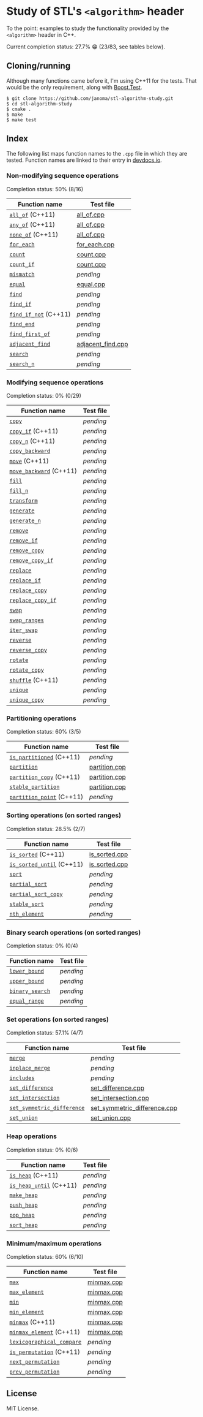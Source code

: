 # Study of STL's `<algorithm>` header
To the point: examples to study the functionality provided by the `<algorithm>`
header in C++.

Current completion status: 27.7% :grin: (23/83, see tables below).

## Cloning/running
Although many functions came before it, I'm using C++11 for the tests. That would be
the only requirement, along with
[Boost.Test](http://www.boost.org/doc/libs/1_60_0/libs/test/doc/html/index.html).
```
$ git clone https://github.com/janoma/stl-algorithm-study.git
$ cd stl-algorithm-study
$ cmake .
$ make
$ make test
```

## Index
The following list maps function names to the `.cpp` file in which they are
tested. Function names are linked to their entry in [devdocs.io](https://devdocs.io).

### Non-modifying sequence operations
Completion status: 50% (8/16)

| Function name | Test file |
| ------------- | --------- |
| [`all_of`](https://devdocs.io/cpp/algorithm/all_any_none_of) (C++11) | [all_of.cpp](test/all_of.cpp) |
| [`any_of`](https://devdocs.io/cpp/algorithm/all_any_none_of) (C++11) | [all_of.cpp](test/all_of.cpp) |
| [`none_of`](https://devdocs.io/cpp/algorithm/all_any_none_of) (C++11) | [all_of.cpp](test/all_of.cpp) |
| [`for_each`](https://devdocs.io/cpp/algorithm/for_each) | [for_each.cpp](test/for_each.cpp) |
| [`count`](https://devdocs.io/cpp/algorithm/count) | [count.cpp](test/count.cpp) |
| [`count_if`](https://devdocs.io/cpp/algorithm/count) | [count.cpp](test/count.cpp) |
| [`mismatch`](https://devdocs.io/cpp/algorithm/mismatch) | _pending_ |
| [`equal`](https://devdocs.io/cpp/algorithm/equal) | [equal.cpp](test/equal.cpp) |
| [`find`](https://devdocs.io/cpp/algorithm/find) | _pending_ |
| [`find_if`](https://devdocs.io/cpp/algorithm/find) | _pending_ |
| [`find_if_not`](https://devdocs.io/cpp/algorithm/find) (C++11) | _pending_ |
| [`find_end`](https://devdocs.io/cpp/algorithm/find_end) | _pending_ |
| [`find_first_of`](https://devdocs.io/cpp/algorithm/find_first_of) | _pending_ |
| [`adjacent_find`](https://devdocs.io/cpp/algorithm/adjacent_find) | [adjacent_find.cpp](test/adjacent_find.cpp) |
| [`search`](https://devdocs.io/cpp/algorithm/search) | _pending_ |
| [`search_n`](https://devdocs.io/cpp/algorithm/search_n) | _pending_ |

### Modifying sequence operations
Completion status: 0% (0/29)

| Function name | Test file |
| ------------- | --------- |
| [`copy`](https://devdocs.io/cpp/algorithm/copy) | _pending_ |
| [`copy_if`](https://devdocs.io/cpp/algorithm/copy) (C++11) | _pending_ |
| [`copy_n`](https://devdocs.io/cpp/algorithm/copy_n) (C++11) | _pending_ |
| [`copy_backward`](https://devdocs.io/cpp/algorithm/copy_backward) | _pending_ |
| [`move`](https://devdocs.io/cpp/algorithm/move) (C++11) | _pending_ |
| [`move_backward`](https://devdocs.io/cpp/algorithm/move_backward) (C++11) | _pending_ |
| [`fill`](https://devdocs.io/cpp/algorithm/fill) | _pending_ |
| [`fill_n`](https://devdocs.io/cpp/algorithm/fill_n) | _pending_ |
| [`transform`](https://devdocs.io/cpp/algorithm/transform) | _pending_ |
| [`generate`](https://devdocs.io/cpp/algorithm/generate) | _pending_ |
| [`generate_n`](https://devdocs.io/cpp/algorithm/generate_n) | _pending_ |
| [`remove`](https://devdocs.io/cpp/algorithm/remove) | _pending_ |
| [`remove_if`](https://devdocs.io/cpp/algorithm/remove) | _pending_ |
| [`remove_copy`](https://devdocs.io/cpp/algorithm/remove_copy) | _pending_ |
| [`remove_copy_if`](https://devdocs.io/cpp/algorithm/remove_copy) | _pending_ |
| [`replace`](https://devdocs.io/cpp/algorithm/replace) | _pending_ |
| [`replace_if`](https://devdocs.io/cpp/algorithm/replace) | _pending_ |
| [`replace_copy`](https://devdocs.io/cpp/algorithm/replace_copy) | _pending_ |
| [`replace_copy_if`](https://devdocs.io/cpp/algorithm/replace_copy) | _pending_ |
| [`swap`](https://devdocs.io/cpp/algorithm/swap) | _pending_ |
| [`swap_ranges`](https://devdocs.io/cpp/algorithm/swap_ranges) | _pending_ |
| [`iter_swap`](https://devdocs.io/cpp/algorithm/iter_swap) | _pending_ |
| [`reverse`](https://devdocs.io/cpp/algorithm/reverse) | _pending_ |
| [`reverse_copy`](https://devdocs.io/cpp/algorithm/reverse_copy) | _pending_ |
| [`rotate`](https://devdocs.io/cpp/algorithm/rotate) | _pending_ |
| [`rotate_copy`](https://devdocs.io/cpp/algorithm/rotate_copy) | _pending_ |
| [`shuffle`](https://devdocs.io/cpp/algorithm/random_shuffle) (C++11) | _pending_ |
| [`unique`](https://devdocs.io/cpp/algorithm/unique) | _pending_ |
| [`unique_copy`](https://devdocs.io/cpp/algorithm/unique_copy) | _pending_ |

### Partitioning operations
Completion status: 60% (3/5)

| Function name | Test file |
| ------------- | --------- |
| [`is_partitioned`](https://devdocs.io/cpp/algorithm/is_partitioned) (C++11) | _pending_ |
| [`partition`](https://devdocs.io/cpp/algorithm/partition) | [partition.cpp](test/partition.cpp) |
| [`partition_copy`](https://devdocs.io/cpp/algorithm/partition_copy) (C++11) | [partition.cpp](test/partition.cpp) |
| [`stable_partition`](https://devdocs.io/cpp/algorithm/stable_partition) | [partition.cpp](test/partition.cpp) |
| [`partition_point`](https://devdocs.io/cpp/algorithm/partition_point) (C++11) | _pending_ |

### Sorting operations (on sorted ranges)
Completion status: 28.5% (2/7)

| Function name | Test file |
| ------------- | --------- |
| [`is_sorted`](https://devdocs.io/cpp/algorithm/is_sorted) (C++11) | [is_sorted.cpp](test/is_sorted.cpp) |
| [`is_sorted_until`](https://devdocs.io/cpp/algorithm/is_sorted_until) (C++11) | [is_sorted.cpp](test/is_sorted.cpp) |
| [`sort`](https://devdocs.io/cpp/algorithm/sort) | _pending_ |
| [`partial_sort`](https://devdocs.io/cpp/algorithm/partial_sort) | _pending_ |
| [`partial_sort_copy`](https://devdocs.io/cpp/algorithm/partial_sort_copy) | _pending_ |
| [`stable_sort`](https://devdocs.io/cpp/algorithm/stable_sort) | _pending_ |
| [`nth_element`](https://devdocs.io/cpp/algorithm/nth_element) | _pending_ |

### Binary search operations (on sorted ranges)
Completion status: 0% (0/4)

| Function name | Test file |
| ------------- | --------- |
| [`lower_bound`](https://devdocs.io/cpp/algorithm/lower_bound) | _pending_ |
| [`upper_bound`](https://devdocs.io/cpp/algorithm/upper_bound) | _pending_ |
| [`binary_search`](https://devdocs.io/cpp/algorithm/binary_search) | _pending_ |
| [`equal_range`](https://devdocs.io/cpp/algorithm/equal_range) | _pending_ |

### Set operations (on sorted ranges)
Completion status: 57.1% (4/7)

| Function name | Test file |
| ------------- | --------- |
| [`merge`](https://devdocs.io/cpp/algorithm/merge) | _pending_ |
| [`inplace_merge`](https://devdocs.io/cpp/algorithm/inplace_merge) | _pending_ |
| [`includes`](https://devdocs.io/cpp/algorithm/includes) | _pending_ |
| [`set_difference`](https://devdocs.io/cpp/algorithm/set_difference) | [set_difference.cpp](test/set_difference.cpp) |
| [`set_intersection`](https://devdocs.io/cpp/algorithm/set_intersection) | [set_intersection.cpp](test/set_intersection.cpp) |
| [`set_symmetric_difference`](https://devdocs.io/cpp/algorithm/set_symmetric_difference) | [set_symmetric_difference.cpp](test/set_symmetric_difference.cpp) |
| [`set_union`](https://devdocs.io/cpp/algorithm/set_union) | [set_union.cpp](test/set_union.cpp) |

### Heap operations
Completion status: 0% (0/6)

| Function name | Test file |
| ------------- | --------- |
| [`is_heap`](https://devdocs.io/cpp/algorithm/is_heap) (C++11) | _pending_ |
| [`is_heap_until`](https://devdocs.io/cpp/algorithm/is_heap_until) (C++11) | _pending_ |
| [`make_heap`](https://devdocs.io/cpp/algorithm/make_heap) | _pending_ |
| [`push_heap`](https://devdocs.io/cpp/algorithm/push_heap) | _pending_ |
| [`pop_heap`](https://devdocs.io/cpp/algorithm/pop_heap) | _pending_ |
| [`sort_heap`](https://devdocs.io/cpp/algorithm/sort_heap) | _pending_ |

### Minimum/maximum operations
Completion status: 60% (6/10)

| Function name | Test file |
| ------------- | --------- |
| [`max`](https://devdocs.io/cpp/algorithm/max) | [minmax.cpp](test/minmax.cpp) |
| [`max_element`](https://devdocs.io/cpp/algorithm/max_element) | [minmax.cpp](test/minmax.cpp) |
| [`min`](https://devdocs.io/cpp/algorithm/min) | [minmax.cpp](test/minmax.cpp) |
| [`min_element`](https://devdocs.io/cpp/algorithm/min_element) | [minmax.cpp](test/minmax.cpp) |
| [`minmax`](https://devdocs.io/cpp/algorithm/minmax) (C++11) | [minmax.cpp](test/minmax.cpp) |
| [`minmax_element`](https://devdocs.io/cpp/algorithm/minmax_element) (C++11) | [minmax.cpp](test/minmax.cpp) |
| [`lexicographical_compare`](https://devdocs.io/cpp/algorithm/lexicographical_compare) | _pending_ |
| [`is_permutation`](https://devdocs.io/cpp/algorithm/is_permutation) (C++11) | _pending_ |
| [`next_permutation`](https://devdocs.io/cpp/algorithm/next_permutation) | _pending_ |
| [`prev_permutation`](https://devdocs.io/cpp/algorithm/prev_permutation) | _pending_ |

## License
MIT License.

[//]: # ( vim: set nofoldenable: )
